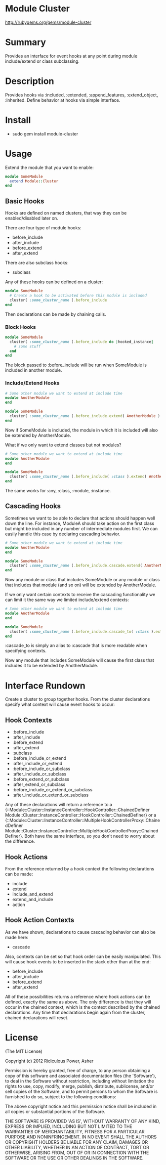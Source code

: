 # Module Cluster #

http://rubygems.org/gems/module-cluster

# Summary #

Provides an interface for event hooks at any point during module include/extend or class subclassing.

# Description #

Provides hooks via :included, :extended, :append_features, :extend_object, :inherited. Define behavior at hooks via simple interface.

# Install #

* sudo gem install module-cluster

# Usage #

Extend the module that you want to enable:

```ruby
module SomeModule
  extend Module::Cluster
end
```

## Basic Hooks ##

Hooks are defined on named clusters, that way they can be enabled/disabled later on.

There are four type of module hooks:

* before_include
* after_include
* before_extend
* after_extend

There are also subclass hooks:

* subclass

Any of these hooks can be defined on a cluster:

```ruby
module SomeModule
  # Create a hook to be activated before this module is included
  cluster( :some_cluster_name ).before_include
end
```

Then declarations can be made by chaining calls.

### Block Hooks ###

```ruby
module SomeModule  
  cluster( :some_cluster_name ).before_include do |hooked_instance|
    # some stuff
  end
end
```

The block passed to :before_include will be run when SomeModule is included in another module.

### Include/Extend Hooks ###

```ruby
# Some other module we want to extend at include time
module AnotherModule
end

module SomeModule  
  cluster( :some_cluster_name ).before_include.extend( AnotherModule )
end
```

Now if SomeModule is included, the module in which it is included will also be extended by AnotherModule.

What if we only want to extend classes but not modules?

```ruby
# Some other module we want to extend at include time
module AnotherModule
end

module SomeModule  
  cluster( :some_cluster_name ).before_include( :class ).extend( AnotherModule )
end
```

The same works for :any, :class, :module, :instance.

## Cascading Hooks ##

Sometimes we want to be able to declare that actions should happen well down the line. For instance, ModuleA should take action on the first class but might be included in any number of intermediate modules first. We can easily handle this case by declaring cascading behavior.

```ruby
# Some other module we want to extend at include time
module AnotherModule
end

module SomeModule
  cluster( :some_cluster_name ).before_include.cascade.extend( AnotherModule )
end
```

Now any module or class that includes SomeModule or any module or class that includes that module (and so on) will be extended by AnotherModule.

If we only want certain contexts to receive the cascading functionality we can limit it the same way we limited include/extend contexts:

```ruby
# Some other module we want to extend at include time
module AnotherModule
end

module SomeModule
  cluster( :some_cluster_name ).before_include.cascade_to( :class ).extend( AnotherModule )
end
```

:cascade_to is simply an alias to :cascade that is more readable when specifying contexts.

Now any module that includes SomeModule will cause the first class that includes it to be extended by AnotherModule.

# Interface Rundown #

Create a cluster to group together hooks. From the cluster declarations specify what context will cause event hooks to occur:

## Hook Contexts ##

* :before\_include
* :after\_include
* :before\_extend
* :after\_extend
* :subclass
* :before\_include\_or\_extend
* :after\_include\_or\_extend
* :before\_include\_or\_subclass
* :after\_include\_or\_subclass
* :before\_extend\_or\_subclass
* :after\_extend\_or\_subclass
* :before\_include\_or\_extend\_or\_subclass
* :after\_include\_or\_extend\_or\_subclass

Any of these declarations will return a reference to a {::Module::Cluster::InstanceController::HookController::ChainedDefiner Module::Cluster::InstanceController::HookController::ChainedDefiner} or a {::Module::Cluster::InstanceController::MultipleHookControllerProxy::ChainedDefiner Module::Cluster::InstanceController::MultipleHookControllerProxy::ChainedDefiner}. Both have the same interface, so you don't need to worry about the difference.

## Hook Actions ##

From the reference returned by a hook context the following declarations can be made:

* include
* extend
* include\_and\_extend
* extend\_and\_include
* action

## Hook Action Contexts ##

As we have shown, declarations to cause cascading behavior can also be made here:

* cascade

Also, contexts can be set so that hook order can be easily manipulated. This will cause hook events to be inserted in the stack other than at the end:

* before\_include
* after\_include
* before\_extend
* after\_extend

All of these possibilities returns a reference where hook actions can be defined, exactly the same as above. The only difference is that they will occur in the chained context, which is the context described by the chained declarations. Any time that declarations begin again from the cluster, chained declarations will reset.

# License #

  (The MIT License)

  Copyright (c) 2012 Ridiculous Power, Asher

  Permission is hereby granted, free of charge, to any person obtaining
  a copy of this software and associated documentation files (the
  'Software'), to deal in the Software without restriction, including
  without limitation the rights to use, copy, modify, merge, publish,
  distribute, sublicense, and/or sell copies of the Software, and to
  permit persons to whom the Software is furnished to do so, subject to
  the following conditions:

  The above copyright notice and this permission notice shall be
  included in all copies or substantial portions of the Software.

  THE SOFTWARE IS PROVIDED 'AS IS', WITHOUT WARRANTY OF ANY KIND,
  EXPRESS OR IMPLIED, INCLUDING BUT NOT LIMITED TO THE WARRANTIES OF
  MERCHANTABILITY, FITNESS FOR A PARTICULAR PURPOSE AND NONINFRINGEMENT.
  IN NO EVENT SHALL THE AUTHORS OR COPYRIGHT HOLDERS BE LIABLE FOR ANY
  CLAIM, DAMAGES OR OTHER LIABILITY, WHETHER IN AN ACTION OF CONTRACT,
  TORT OR OTHERWISE, ARISING FROM, OUT OF OR IN CONNECTION WITH THE
  SOFTWARE OR THE USE OR OTHER DEALINGS IN THE SOFTWARE.